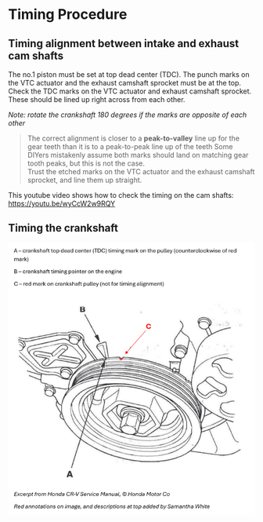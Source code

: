 # Timing Procedure 



## Timing alignment between intake and exhaust cam shafts

The no.1 piston must be set at top dead center (TDC). The punch marks on the VTC actuator and the exhaust camshaft sprocket must be at the top. Check the TDC marks on the VTC actuator and exhaust camshaft sprocket. These should be lined up right across from each other.

_Note: rotate the crankshaft 180 degrees if the marks are opposite of each other_ 



> The correct alignment is closer to a **peak-to-valley** line up for the gear teeth than it is to a peak-to-peak line up of the teeth
> Some DIYers mistakenly assume both marks should land on matching gear tooth peaks, but this is not the case.  
> Trust the etched marks on the VTC actuator and the exhaust camshaft sprocket, and line them up straight.


This youtube video shows how to check the timing on the cam shafts: https://youtu.be/wyCcW2w9RQY


## Timing the crankshaft

![Crankshaft Timing Marks](./images/crankshaft_timing_marks.png)





